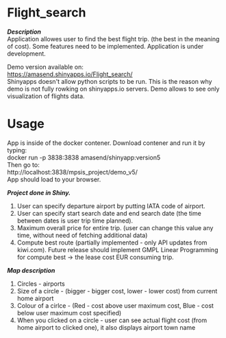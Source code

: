 # Flight_search
***Description***  
Application allowes user to find the best flight trip. (the best in the meaning of cost).
Some features need to be implemented. Application is under development.

Demo version available on:  
https://amasend.shinyapps.io/Flight_search/  
Shinyapps doesn't allow python scripts to be run. This is the reason why demo is not fully rowking on shinyapps.io servers.
Demo allows to see only visualization of flights data.

# Usage
App is inside of the docker contener.
Download contener and run it by typing:  
docker run -p 3838:3838 amasend/shinyapp:version5  
Then go to:  
http://localhost:3838/mpsis_project/demo_v5/  
App should load to your browser.

***Project done in Shiny.***
1. User can specify departure airport by putting IATA code of airport.
2. User can specify start search date and end search date (the time between dates is user trip time planned).
3. Maximum overall price for entire trip. (user can change this value any time, without need of fetching additional data)
4. Compute best route (partially implemented - only API updates from kiwi.com). Future release should implement GMPL
Linear Programming for compute best -> the lease cost EUR consuming trip.


***Map description***
1. Circles - airports
2. Size of a circle - (bigger - bigger cost, lower - lower cost) from current home airport
3. Colour of a cirlce - (Red - cost above user maximum cost, Blue - cost below user maximum cost specified)
4. When you clicked on a circle - user can see actual flight cost (from home airport to clicked one), it also displays airport town name
